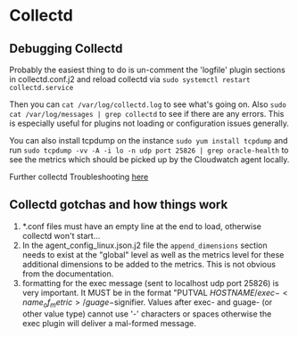 # Collectd
## Debugging Collectd

Probably the easiest thing to do is un-comment the 'logfile' plugin sections in collectd.conf.j2 and reload collectd via `sudo systemctl restart collectd.service`

Then you can `cat /var/log/collectd.log` to see what's going on. Also `sudo cat /var/log/messages | grep collectd` to see if there are any errors. This is especially useful for plugins not loading or configuration issues generally.

You can also install tcpdump on the instance `sudo yum install tcpdump` and run `sudo tcpdump -vv -A -i lo -n udp port 25826 | grep oracle-health` to see the metrics which should be picked up by the Cloudwatch agent locally.

Further collectd Troubleshooting [here](https://collectd.org/wiki/index.php/Troubleshooting)

## Collectd gotchas and how things work

1. *.conf files must have an empty line at the end to load, otherwise collectd won't start...
2. In the agent_config_linux.json.j2 file the `append_dimensions` section needs to exist at the "global" level as well as the metrics level for these additional dimensions to be added to the metrics. This is not obvious from the documentation.
3. formatting for the exec message (sent to localhost udp port 25826) is very important. It MUST be in the format "PUTVAL $HOSTNAME/exec-<name_of_metric>/guage-$signifier. Values after exec- and guage- (or other value type) cannot use '-' characters or spaces otherwise the exec plugin will deliver a mal-formed message. 

